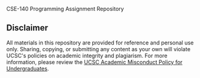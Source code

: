 CSE-140 Programming Assignment Repository

## Disclaimer 

All materials in this repository are provided for reference and personal use only. Sharing, copying, or submitting any content as your own will violate UCSC's policies on academic integrity and plagiarism. For more information, please review the [UCSC Academic Misconduct Policy for Undergraduates](https://ue.ucsc.edu/academic-misconduct.html).
